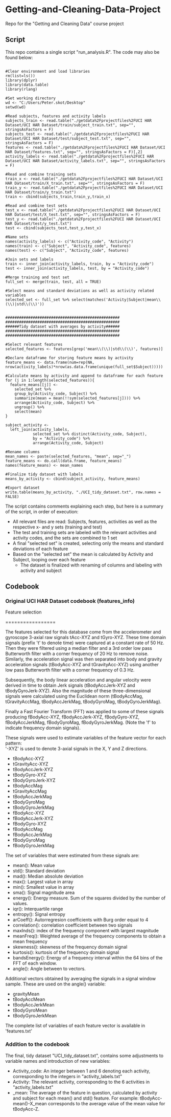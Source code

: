 # Getting-and-Cleaning-Data-Project
Repo for the "Getting and Cleaning Data" course project

## Script
This repo contains a single script "run_analysis.R". The code may also be found below:

```{r eval=FALSE}

#Clear environment and load libraries
rm(list=ls())
library(dplyr)
library(data.table)
library(rlang)

#Set working directory
wd <- "C:/Users/Peter.skot/Desktop"
setwd(wd)

#Read subjects, features and activity labels
subjects_train <- read.table("./getdata%2Fprojectfiles%2FUCI HAR Dataset/UCI HAR Dataset/train/subject_train.txt", sep="", stringsAsFactors = F)
subjects_test <- read.table("./getdata%2Fprojectfiles%2FUCI HAR Dataset/UCI HAR Dataset/test/subject_test.txt", sep="", stringsAsFactors = F)
features <- read.table("./getdata%2Fprojectfiles%2FUCI HAR Dataset/UCI HAR Dataset/features.txt", sep="", stringsAsFactors = F)[,2]
activity_labels <- read.table("./getdata%2Fprojectfiles%2FUCI HAR Dataset/UCI HAR Dataset/activity_labels.txt", sep="", stringsAsFactors = F)

#Read and combine training sets
train_x <- read.table("./getdata%2Fprojectfiles%2FUCI HAR Dataset/UCI HAR Dataset/train/X_train.txt", sep="", stringsAsFactors = F)
train_y <- read.table("./getdata%2Fprojectfiles%2FUCI HAR Dataset/UCI HAR Dataset/train/y_train.txt")
train <- cbind(subjects_train,train_y,train_x)

#Read and combine test sets
test_x <- read.table("./getdata%2Fprojectfiles%2FUCI HAR Dataset/UCI HAR Dataset/test/X_test.txt", sep="", stringsAsFactors = F)
test_y <- read.table("./getdata%2Fprojectfiles%2FUCI HAR Dataset/UCI HAR Dataset/test/y_test.txt")
test <- cbind(subjects_test,test_y,test_x)

#Name sets
names(activity_labels) <- c("Activity_code", "Activity")
names(train) <- c("Subject", "Activity_code", features)
names(test) <- c("Subject", "Activity_code", features)

#Join sets and labels
train <- inner_join(activity_labels, train, by = "Activity_code")
test <- inner_join(activity_labels, test, by = "Activity_code")

#Merge training and test set
full_set <- merge(train, test, all = TRUE)

#Select means and standard deviations as well as activity related variables
selected_set <- full_set %>% select(matches('Activity|Subject|mean\\(\\)|std\\(\\)'))


##################################################
##################################################
######Tidy dataset with averages by activity######
##################################################
##################################################

#Select relevant features
selected_features <- features[grep('mean\\(\\)|std\\(\\)', features)]

#Declare dataframe for storing feature means by activity
feature_means <- data.frame(num=rep(NA, nrow(activity_labels)*nrow(as.data.frame(unique(full_set$Subject)))))

#Calculate means by activity and append to dataframe for each feature
for (j in 1:length(selected_features)){
  feature_means[[j]] <- 
    selected_set %>% 
    group_by(Activity_code, Subject) %>% 
    summarize(mean = mean(!!sym(selected_features[j]))) %>% 
    arrange(Activity_code, Subject) %>% 
    ungroup() %>% 
    select(mean)
}

subject_activity <- 
  left_join(activity_labels,
            selected_set %>% distinct(Activity_code, Subject),
            by = "Activity_code") %>% 
            arrange(Activity_code, Subject)

#Rename columns
mean_names <- paste(selected_features, "mean", sep="_")
feature_means <- do.call(data.frame, feature_means)
names(feature_means) <- mean_names

#Finalize tidy dataset with labels
means_by_activity <- cbind(subject_activity, feature_means)

#Export dataset
write.table(means_by_activity, "./UCI_tidy_dataset.txt", row.names = FALSE)

```

The script contains comments explaining each step, but here is a summary of the script, in order of execution:
  - All relevant files are read: Subjects, features, activities as well as the respective x- and y sets (training and test)
  - The test and training sets are labeled with the relevant activities and activity codes, and the sets are combined to 1 set
  - A final "selected set" is created, selecting only the means and standard deviations of each feature
  - Based on the "selected set" the mean is calculated by Activity and Subject, looping over each feature
    - The dataset is finalized with renaming of columns and labeling with activity and subject

## Codebook
### Original UCI HAR Dataset codebook (features_info)
  
Feature selection

=================

The features selected for this database come from the accelerometer and gyroscope 3-axial raw signals tAcc-XYZ and tGyro-XYZ. These time domain signals (prefix 't' to denote time) were captured at a constant rate of 50 Hz. Then they were filtered using a median filter and a 3rd order low pass Butterworth filter with a corner frequency of 20 Hz to remove noise. Similarly, the acceleration signal was then separated into body and gravity acceleration signals (tBodyAcc-XYZ and tGravityAcc-XYZ) using another low pass Butterworth filter with a corner frequency of 0.3 Hz. 

Subsequently, the body linear acceleration and angular velocity were derived in time to obtain Jerk signals (tBodyAccJerk-XYZ and tBodyGyroJerk-XYZ). Also the magnitude of these three-dimensional signals were calculated using the Euclidean norm (tBodyAccMag, tGravityAccMag, tBodyAccJerkMag, tBodyGyroMag, tBodyGyroJerkMag). 

Finally a Fast Fourier Transform (FFT) was applied to some of these signals producing fBodyAcc-XYZ, fBodyAccJerk-XYZ, fBodyGyro-XYZ, fBodyAccJerkMag, fBodyGyroMag, fBodyGyroJerkMag. (Note the 'f' to indicate frequency domain signals). 

These signals were used to estimate variables of the feature vector for each pattern:  
'-XYZ' is used to denote 3-axial signals in the X, Y and Z directions.

- tBodyAcc-XYZ
- tGravityAcc-XYZ
- tBodyAccJerk-XYZ
- tBodyGyro-XYZ
- tBodyGyroJerk-XYZ
- tBodyAccMag
- tGravityAccMag
- tBodyAccJerkMag
- tBodyGyroMag
- tBodyGyroJerkMag
- fBodyAcc-XYZ
- fBodyAccJerk-XYZ
- fBodyGyro-XYZ
- fBodyAccMag
- fBodyAccJerkMag
- fBodyGyroMag
- fBodyGyroJerkMag

The set of variables that were estimated from these signals are: 

- mean(): Mean value
- std(): Standard deviation
- mad(): Median absolute deviation 
- max(): Largest value in array
- min(): Smallest value in array
- sma(): Signal magnitude area
- energy(): Energy measure. Sum of the squares divided by the number of values. 
- iqr(): Interquartile range 
- entropy(): Signal entropy
- arCoeff(): Autorregresion coefficients with Burg order equal to 4
- correlation(): correlation coefficient between two signals
- maxInds(): index of the frequency component with largest magnitude
- meanFreq(): Weighted average of the frequency components to obtain a mean frequency
- skewness(): skewness of the frequency domain signal 
- kurtosis(): kurtosis of the frequency domain signal 
- bandsEnergy(): Energy of a frequency interval within the 64 bins of the FFT of each window.
- angle(): Angle between to vectors.

Additional vectors obtained by averaging the signals in a signal window sample. These are used on the angle() variable:

- gravityMean
- tBodyAccMean
- tBodyAccJerkMean
- tBodyGyroMean
- tBodyGyroJerkMean

The complete list of variables of each feature vector is available in 'features.txt'

### Addition to the codebook

The final, tidy dataset "UCI_tidy_dataset.txt", contains some adjustments to variable names and introduction of new variables:

- Activity_code: An integer between 1 and 6 denoting each activity, corresponding to the integers in "activity_labels.txt"
- Activity: The relevant activity, corresponding to the 6 activities in "activity_labels.txt"
- \_mean: The average of the feature in question, calculated by activity and subject for each mean() and std() feature.
  For example: tBodyAcc-mean()-X\_mean corresponds to the average value of the mean value for tBodyAcc-Z.

